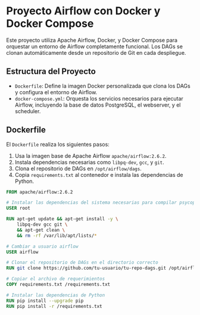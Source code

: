 # Proyecto Airflow con Docker y Docker Compose

Este proyecto utiliza Apache Airflow, Docker, y Docker Compose para orquestar un entorno de Airflow completamente funcional. Los DAGs se clonan automáticamente desde un repositorio de Git en cada despliegue.

## Estructura del Proyecto

- `Dockerfile`: Define la imagen Docker personalizada que clona los DAGs y configura el entorno de Airflow.
- `docker-compose.yml`: Orquesta los servicios necesarios para ejecutar Airflow, incluyendo la base de datos PostgreSQL, el webserver, y el scheduler.

## Dockerfile

El `Dockerfile` realiza los siguientes pasos:

1. Usa la imagen base de Apache Airflow `apache/airflow:2.6.2`.
2. Instala dependencias necesarias como `libpq-dev`, `gcc`, y `git`.
3. Clona el repositorio de DAGs en `/opt/airflow/dags`.
4. Copia `requirements.txt` al contenedor e instala las dependencias de Python.

```Dockerfile
FROM apache/airflow:2.6.2

# Instalar las dependencias del sistema necesarias para compilar psycopg2
USER root

RUN apt-get update && apt-get install -y \
    libpq-dev gcc git \
    && apt-get clean \
    && rm -rf /var/lib/apt/lists/*

# Cambiar a usuario airflow
USER airflow

# Clonar el repositorio de DAGs en el directorio correcto
RUN git clone https://github.com/tu-usuario/tu-repo-dags.git /opt/airflow/dags

# Copiar el archivo de requerimientos
COPY requirements.txt /requirements.txt

# Instalar las dependencias de Python
RUN pip install --upgrade pip
RUN pip install -r /requirements.txt